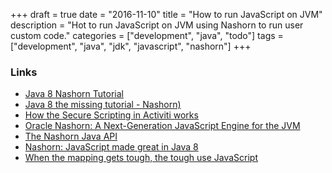+++
draft = true
date = "2016-11-10"
title = "How to run JavaScript on JVM"
description = "Hot to run JavaScript on JVM using Nashorn to run user custom code."
categories = ["development", "java", "todo"]
tags = ["development", "java", "jdk", "javascript", "nashorn"]
+++

### Links

* [Java 8 Nashorn Tutorial](http://winterbe.com/posts/2014/04/05/java8-nashorn-tutorial/)
* [Java 8 the missing tutorial - Nashorn)](https://github.com/shekhargulati/java8-the-missing-tutorial/blob/master/10-nashorn.md)
* [How the Secure Scripting in Activiti works](http://www.jorambarrez.be/blog/2016/06/15/how-the-secure-scripting-in-activiti-works/)
* [Oracle Nashorn: A Next-Generation JavaScript Engine for the JVM](http://www.oracle.com/technetwork/articles/java/jf14-nashorn-2126515.html)
* [The Nashorn Java API](https://docs.oracle.com/javase/8/docs/technotes/guides/scripting/nashorn/api.html)
* [Nashorn: JavaScript made great in Java 8](http://www.infoworld.com/article/2607426/application-development/nashorn--javascript-made-great-in-java-8.html)
* [When the mapping gets tough, the tough use JavaScript](https://lucidworks.com/blog/2015/03/31/developing-debugging-fusion-javascript-stage/)